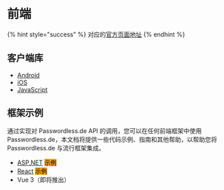 # 前端

{% hint style="success" %}
对应的[官方页面地址](https://docs.passwordless.dev/guide/frontend.html)
{% endhint %}

## 客户端库 <a href="#client-libraries" id="client-libraries"></a>

* [Android](android/)
* [iOS](ios.md)
* [JavaScript](javascript.md)

## 框架示例 <a href="#framework-examples" id="framework-examples"></a>

通过实现对 Passwordless.de API 的调用，您可以在任何前端框架中使用 Passwordless.de，本文档将提供一些代码示例、指南和其他帮助，以帮助您将 Passwordless.de 与流行框架集成。

* [ASP.NET](aspnet.md) <mark style="background-color:orange;">示例</mark>
* [React](react.md) <mark style="background-color:orange;">示例</mark>
* Vue 3（即将推出）
